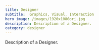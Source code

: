 ```yaml
---
title: Designer
subtitle:  Graphics, Visual, Interaction 
hero_image: /images/1920x1080ori.jpg
description: Description of a Designer.
category: designer
---
```


Description of a Designer.